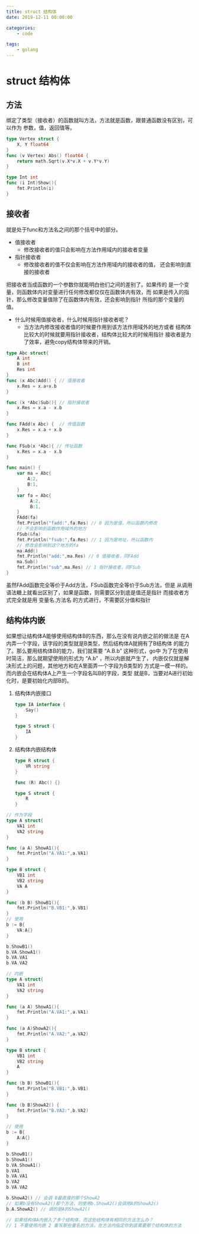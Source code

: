 ```yaml
---
title: struct 结构体
date: 2019-12-11 00:00:00

categories:
    - code

tags:
    - golang
---
```

# struct 结构体

## 方法
绑定了类型（接收者）的函数就叫方法，方法就是函数，跟普通函数没有区别，可以作为
参数，值，返回值等。

```go
type Vertex struct {
	X, Y float64
}
func (v Vertex) Abs() float64 {
	return math.Sqrt(v.X*v.X + v.Y*v.Y)
}

type Int int 
func (i Int)Show(){
    fmt.Println(i)
}
```
## 接收者
就是处于func和方法名之间的那个括号中的部分。
- 值接收者
    - 修改接收者的值只会影响在方法作用域内的接收者变量
- 指针接收者
    - 修改接收者的值不仅会影响在方法作用域内的接收者的值，
    还会影响到直接的接收者

把接收者当成函数的一个参数你就能明白他们之间的差别了。如果传的
是一个变量，则函数体内对变量进行任何修改都仅仅在函数体内有效，而
如果是传入的指针，那么修改变量值除了在函数体内有效，还会影响到指针
所指的那个变量的值。
- 什么时候用值接收者，什么时候用指针接收者呢？
    - 当方法内修改接收者值的时候要作用到该方法作用域外的地方或者
    结构体比较大的时候就要用指针接收者，结构体比较大的时候用指针
    接收者是为了效率，避免copy结构体带来的开销。

```go
type Abc struct{
	A int
    B int
    Res int
}
func (x Abc)Add() { // 值接收者
    x.Res = x.a+x.b
}

func (x *Abc)Sub(){ // 指针接收者
    x.Res = x.a - x.b
}

func FAdd(x Abc) {  // 传值函数
    x.Res = x.a + x.b
}

func FSub(x *Abc){ // 传址函数
    x.Res = x.a - x.b
}

func main() {
    var ma = Abc{
        A:2,
        B:1,
    }
    var fa = Abc{
         A:2,
         B:1,
    }
    FAdd(fa)
    fmt.Println("fadd:",fa.Res) // 0 因为是值，所以函数内修改
    // 不会影响到函数作用域外的地方
    FSub(&fa)
    fmt.Println("fsub:",fa.Res) // 1 因为是地址，所以函数内
    // 修改会影响到这个地方的fa
    ma.Add()
    fmt.Println("add:",ma.Res) // 0 值接收者，同FAdd
    ma.Sub()
    fmt.Println("sub",ma.Res) // 1 指针接收者，同FSub
}
```
虽然FAdd函数完全等价于Add方法，FSub函数完全等价于Sub方法，但是
从调用语法糖上就看出区别了，如果是函数，则需要区分到底是值还是指针
而接收者方式完全就是用 变量名.方法名 的方式进行，不需要区分值和指针
    
## 结构体内嵌
如果想让结构体A能够使用结构体B的东西，那么在没有说内嵌之前的做法是
在A内弄一个字段，该字段的类型就是B类型，然后结构体A就拥有了B结构体
的能力了。那么要用结构体B的能力，我们就需要 “A.B.b” 这种形式，go中
为了在使用时简洁，那么就期望使用的形式为 “A.b” ，所以内嵌就产生了，
内嵌仅仅就是解决形式上的问题，其他地方和在A里面弄一个字段为B类型的
方式是一模一样的。而内嵌会在结构体A上产生一个字段名叫B的字段，类型
就是B，当要对A进行初始化时，是要初始化内部B的。

1. 结构体内嵌接口
    ```go
    type IA interface {
    	Say()
    }
    
    type S struct {
    	IA
    }
    ```
2. 结构体内嵌结构体
    ```go
    type R struct {
        VR string
    }
    
    func (R) Abc() {}
    
    type S struct {
        R
    }
    ```
```go
// 作为字段
type A struct{
    VA1 int
    VA2 string
}

func (a A) ShowA1(){
    fmt.Println("A.VA1:",a.VA1)
}

type B struct {
    VB1 int
    VB2 string
    VA A
}

func (b B) ShowB1(){
    fmt.Println("B.VB1:",b.VB1)
}
// 使用
b := B{
    VA:A{}
}

b.ShowB1()
b.VA.ShowA1()
b.VA.VA1
b.VA.VA2

// 内嵌
type A struct{
    VA1 int
    VA2 string
}

func (a A) ShowA1(){
    fmt.Println("A.VA1:",a.VA1)
}

func (a A)ShowA2(){
	fmt.Println("A.VA2:",a.VA2)
}

type B struct {
    VB1 int
    VB2 string
    A
}

func (b B) ShowB1(){
    fmt.Println("B.VB1:",b.VB1)
}

func (b B)ShowA2() {
    fmt.Println("B.VA2:",b.VA2)
}

// 使用
b := B{
    A:A{}
}

b.ShowB1()
b.ShowA1()
b.VA.ShowA1()
b.VA1
b.VA.VA1
b.VA2
b.VA.VA2

b.ShowA2() // 会调 B最直接的那个ShowA2
// 如果b没有ShowA2()那个方法，则使用b.ShowA2()会调用A的ShowA2()
b.A.ShowA2() // 调的是A的ShowA2()

// 如果结构体A内嵌入了多个结构体，而这些结构体有相同的方法怎么办？ 
// 1 不要使用内嵌 2 重写那些重名的方法，在方法内指定你到底需要那个结构体的方法

```

   